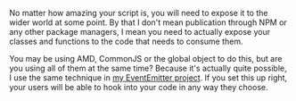 No matter how amazing your script is, you will need to expose it to the wider world at some point. By that I don't mean publication through NPM or any other package managers, I mean you need to actually expose your classes and functions to the code that needs to consume them.

You may be using AMD, CommonJS or the global object to do this, but are you using all of them at the same time? Because it's actually quite possible, I use the same technique in [my EventEmitter project][ee-expose]. If you set this up right, your users will be able to hook into your code in any way they choose.

<!-- more -->

[ee-expose]: https://github.com/Wolfy87/EventEmitter/blob/ae0c5099bd8f08a61f70a0ebc39b32a2ce52ddb0/EventEmitter.js#L425-L436